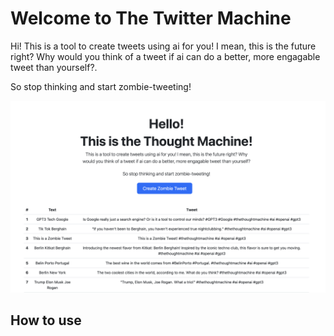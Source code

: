 # Welcome to The Twitter Machine

Hi! This is a tool to create tweets using ai for you! I mean, this is the future right? Why would you think of a tweet if ai can do a better, more engagable tweet than yourself?.

So stop thinking and start zombie-tweeting!

![Home The Machine](/images/home_image.png "Home The Machine")

## How to use

